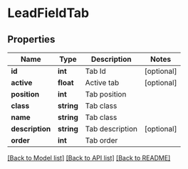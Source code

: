 # LeadFieldTab

## Properties
Name | Type | Description | Notes
------------ | ------------- | ------------- | -------------
**id** | **int** | Tab Id | [optional] 
**active** | **float** | Active tab | [optional] 
**position** | **int** | Tab position | 
**class** | **string** | Tab class | 
**name** | **string** | Tab class | 
**description** | **string** | Tab description | [optional] 
**order** | **int** | Tab order | 

[[Back to Model list]](../README.md#documentation-for-models) [[Back to API list]](../README.md#documentation-for-api-endpoints) [[Back to README]](../README.md)

